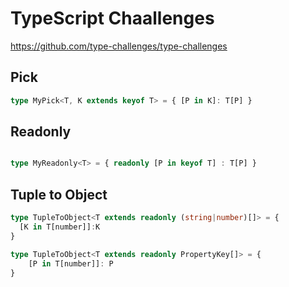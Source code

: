# TypeScript Chaallenges

https://github.com/type-challenges/type-challenges

## Pick

```ts
type MyPick<T, K extends keyof T> = { [P in K]: T[P] }
```

## Readonly

```ts

type MyReadonly<T> = { readonly [P in keyof T] : T[P] }

```

## Tuple to Object

```ts
type TupleToObject<T extends readonly (string|number)[]> = {
  [K in T[number]]:K
}

type TupleToObject<T extends readonly PropertyKey[]> = {
    [P in T[number]]: P
}

```